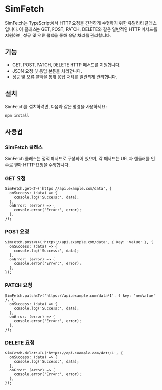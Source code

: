 # SimFetch

SimFetch는 TypeScript에서 HTTP 요청을 간편하게 수행하기 위한 유틸리티 클래스입니다. 이 클래스는 GET, POST, PATCH, DELETE와 같은 일반적인 HTTP 메서드를 지원하며, 성공 및 오류 콜백을 통해 응답 처리를 관리합니다.

## 기능

- GET, POST, PATCH, DELETE HTTP 메서드를 지원합니다.
- JSON 요청 및 응답 본문을 처리합니다.
- 성공 및 오류 콜백을 통해 응답 처리를 일관되게 관리합니다.

## 설치

SimFetch를 설치하려면, 다음과 같은 명령을 사용하세요:

```sh
npm install
```

## 사용법

### SimFetch 클래스

SimFetch 클래스는 정적 메서드로 구성되어 있으며, 각 메서드는 URL과 핸들러를 인수로 받아 HTTP 요청을 수행합니다.

### GET 요청

```tsx
SimFetch.get<T>('https://api.example.com/data', {
  onSuccess: (data) => {
    console.log('Success:', data);
  },
  onError: (error) => {
    console.error('Error:', error);
  },
});

```

### POST 요청

```tsx
SimFetch.post<T>('https://api.example.com/data', { key: 'value' }, {
  onSuccess: (data) => {
    console.log('Success:', data);
  },
  onError: (error) => {
    console.error('Error:', error);
  },
});

```

### PATCH 요청

```tsx
SimFetch.patch<T>('https://api.example.com/data/1', { key: 'newValue' }, {
  onSuccess: (data) => {
    console.log('Success:', data);
  },
  onError: (error) => {
    console.error('Error:', error);
  },
});

```

### DELETE 요청

```tsx
SimFetch.delete<T>('https://api.example.com/data/1', {
  onSuccess: (data) => {
    console.log('Success:', data);
  },
  onError: (error) => {
    console.error('Error:', error);
  },
});

```
